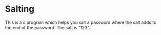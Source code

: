 # Salting
This is a c program which helps you salt a password where the salt adds to the end of the password. The salt is "123".
